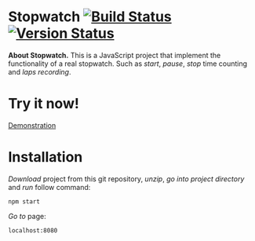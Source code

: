 **Stopwatch** [![Build Status](https://travis-ci.org/Kachanov/Stopwatch.svg?branch=master)](https://travis-ci.org/Kachanov/Stopwatch)  [![Version Status](https://img.shields.io/badge/npm-v1.0.2-blue.svg)](https://www.npmjs.com/package/@kachanov_b/stopwatch)
=============

**About Stopwatch.** This is a JavaScript project that implement the functionality of a real stopwatch. Such as *start*, *pause*, *stop* time counting and *laps recording*.

**Try it now!**
=============

[Demonstration](http://jsfiddle.net/v5b50531/embedded/result/)

**Installation**
=============
*Download* project from this git repository, *unzip*, *go into project directory* and *run* follow command:

```shell
npm start
```

*Go to* page:
```
localhost:8080
```